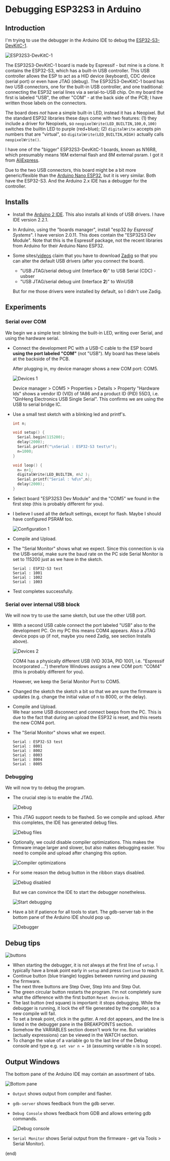 # Debugging ESP32S3 in Arduino


## Introduction

I'm trying to use the debugger in the Arduino IDE to debug the 
[ESP32-S3-DevKitC-1](https://docs.espressif.com/projects/esp-idf/en/latest/esp32s3/hw-reference/esp32s3/user-guide-devkitc-1.html).

![ESP32S3-DevKitC-1](ESP32S3DevKitC1.jpg)

The ESP32S3-DevKitC-1 board is made by Espressif - but mine is a clone. 
It contains the ESP32-S3, which has a built-in USB controller.
This USB controller allows the ESP to act as a HID device (keyboard), CDC device (serial port) or even have JTAG (debug).
The ESP32S3-DevKitC-1 board has _two_ USB connectors, one for the built-in USB controller, and one traditional:
connecting the ESP32 serial lines via a serial-to-USB chip. On my board the first is labeled "USB",
the other "COM" - at the back side of the PCB; I have written those labels on the connectors.

The board does _not_ have a simple built-in LED, instead it has a Neopixel. 
But the standard ESP32 libraries these days come with two features: (1) they include a
driver for Neopixels, so `neopixelWrite(LED_BUILTIN,100,0,100)` switches the builtin LED to
purple (red+blue); (2) `digitalWrite` accepts pin numbers that are "virtual", so 
`digitalWrite(LED_BUILTIN,HIGH)` actually calls `neopixelWrite()`.

I have one of the "bigger" ESP32S3-DevKitC-1 boards, known as N16R8, which presumably means 16M external flash and 8M external psram. 
I got it from [AliExpress](https://nl.aliexpress.com/item/1005005481618843.html).

Due to the two USB connectors, this board might be a bit more generic/flexible than the 
[Arduino Nano ESP32](https://store.arduino.cc/products/nano-esp32),
but it is very similar. Both have the ESP32-S3. 
And the Arduino 2.x IDE has a debugger for the controller.


## Installs

- Install the [Arduino 2 IDE](https://www.arduino.cc/en/software).
  This also installs all kinds of USB drivers.
  I have IDE version 2.2.1.
  
- In Arduino, using the "boards manager", install "esp32 _by Espressif Systems_".
  I have version 2.0.11.
  This does contain the "ESP32S3 Dev Module".
  Note that this is the Espressif package, not the recent libraries from Arduino
  for their Arduino Nano ESP32.

- Some sites/[videos](https://www.youtube.com/watch?v=HGB9PI3IDL0) claim that 
  you have to download [Zadig](https://zadig.akeo.ie/) so that you can alter
  the default USB drivers (after you connect the board).
   - "USB JTAG/serial debug uint (Interface **0**)" to USB Serial (CDC) - usbser
   - "USB JTAG/serial debug uint (Interface **2**)" to WinUSB
   
  But for me those drivers were installed by default, so I didn't use Zadig.


## Experiments

### Serial over COM

We begin we a simple test: blinking the built-in LED, writing over Serial, and 
using the hardware serial.

- Connect the development PC with a USB-C cable to the ESP board 
  **using the port labeled "COM"** (not "USB").
  My board has these labels at the backside of the PCB.
  
  After plugging in, my device manager shows a new COM port: COM5.
  
  ![Devices 1](devices1.png)

  Device manager > COM5 > Properties > Details > Property "Hardware Ids" shows
  a vendor ID (VID) of 1A86 and a product ID (PID) 55D3, 
  i.e. "QinHeng Electronics USB Single Serial". 
  This confirms we are using the USB to serial bridge IC.
  
- Use a small test sketch with a blinking led and printf's.
  ```C++
  int n;

  void setup() {
    Serial.begin(115200);
    delay(2000);
    Serial.printf("\nSerial : ESP32-S3 test\n");
    n=1000;
  }

  void loop() {
    n= n+1;
    digitalWrite(LED_BUILTIN, n%2 );
    Serial.printf("Serial : %d\n",n);
    delay(2000);
  }
  ```
  
- Select board "ESP32S3 Dev Module" and the "COM5" we found in the first step 
  (this is probably different for you).

- I believe I used all the default settings, except for flash. 
  Maybe I should have configured PSRAM too.
  
  ![Configuration 1](tools1.png)


- Compile and Upload.

- The "Serial Monitor" shows what we expect.
  Since this connection is via the USB-serial, make sure the baud rate on the 
  PC side Serial Monitor is set to 115200 just as we have in the sketch.
  
  ```text
  Serial : ESP32-S3 test
  Serial : 1001
  Serial : 1002
  Serial : 1003
  ```
  
- Test completes successfully.


### Serial over internal USB block

We will now try to use the same sketch, but use the other USB port.

- With a second USB cable connect the port labeled "USB" also to the development PC.
  On my PC this means COM4 appears.
  Also a JTAG device pops up (if not, maybe you need Zadig, see section Installs above).
  
  ![Devices 2](devices2.png)

  COM4 has a physically different USB (VID 303A, PID 1001, i.e. "Espressif Incorporated ...") 
  therefore Windows assigns a new COM port: "COM4" (this is probably different for you).
  
  However, we keep the Serial Monitor Port to COM5.
  
- Changed the sketch the sketch a bit so that we are sure the firmware is
  updates (e.g. change the initial value of n to 8000, or the delay).
  
- Compile and Upload.  
  We hear some USB disconnect and connect beeps from the PC.
  This is due to the fact that during an upload the ESP32 is
  reset, and this resets the new COM4 port.

- The "Serial Monitor" shows what we expect.

  ```text
  Serial : ESP32-S3 test
  Serial : 8001
  Serial : 8002
  Serial : 8003
  Serial : 8004
  Serial : 8005
  ```

### Debugging

We will now try to debug the program.

- The crucial step is to enable the JTAG.

  ![Debug](debug3.png)
  
- This JTAG support needs to be flashed. So we compile and upload.
  After this completes, the IDE has generated debug files.
  
  ![Debug files](files3.png)

- Optionally, we could disable compiler optimizations. 
  This makes the firmware image larger and slower, but also makes debugging easier.
  You need to compile and upload after changing this option.
  
  ![Compiler optimizations](optimize3.png)
  
- For some reason the debug button in the ribbon stays disabled.

  ![Debug disabled](disabled3.png)

  But we can convince the IDE to start the debugger nonetheless.
  
  ![Start debugging](start3.png)
  
- Have a bit if patience for all tools to start.
  The gdb-server tab in the bottom pane of the Arduino IDE should pop up.

  ![Debugger](debugger3.png)


## Debug tips

![buttons](buttons.png)

- When starting the debugger, it is not always at the first line of `setup`.
  I typically have a break point early in `setup` and press `Continue` to reach it.
- Continue button (blue triangle) toggles between running and pausing the firmware.
- The next three buttons are Step Over, Step Into and Step Out.
- The green circular button restarts the program.
  I'm not completely sure what the difference with the first button `Reset device` is.
- The last button (red square) is important: it stops debugging.
  While the debugger is running, it lock the elf file generated by the
  compiler, so a new compile will fail.
- To set a break point, click in the gutter. A red dot appears, and the line
  is listed in the debugger pane in the BREAKPOINTS section.
- Somehow the VARIABLES section doesn't work for me.
  But variables (actually expressions) can be viewed in the WATCH section.
- To change the value of a variable go to the last line of the Debug console
  and type e.g. `set var n = 10` (assuming variable `n` is in scope). 
  
## Output Windows

The bottom pane of the Arduino IDE may contain an assortment of tabs.

![Bottom pane](bottompane.png)

- `Output` shows output from compiler and flasher.

- `gdb-server` shows feedback from the gdb server.

- `Debug Console` shows feedback from GDB and allows entering gdb commands.

  ![Debug console](debugconsole.png)

- `Serial Monitor` shows Serial output from the firmware - get via Tools > Serial Monitor).
  
(end)

